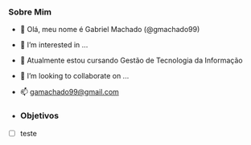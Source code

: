 ### Sobre Mim
- 👋 Olá, meu nome é Gabriel Machado (@gmachado99)
- 👀 I’m interested in ...
- 🌱 Atualmente estou cursando Gestão de Tecnologia da Informação
- 💞️ I’m looking to collaborate on ...
- 📫 gamachado99@gmail.com

- ### Objetivos
- [ ] teste
